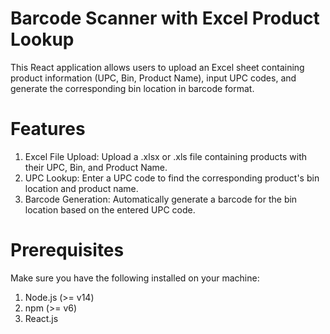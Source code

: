 # Barcode Scanner with Excel Product Lookup

This React application allows users to upload an Excel sheet containing product information (UPC, Bin, Product Name), input UPC codes, and generate the corresponding bin location in barcode format.

# Features

1. Excel File Upload: Upload a .xlsx or .xls file containing products with their UPC, Bin, and Product Name.
2. UPC Lookup: Enter a UPC code to find the corresponding product's bin location and product name.
3. Barcode Generation: Automatically generate a barcode for the bin location based on the entered UPC code.

# Prerequisites

Make sure you have the following installed on your machine:

1. Node.js (>= v14)
2. npm (>= v6)
3. React.js
